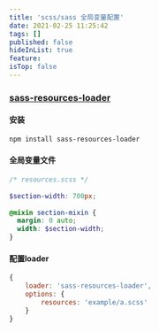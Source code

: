 ```yaml
---
title: 'scss/sass 全局变量配置'
date: 2021-02-25 11:25:42
tags: []
published: false
hideInList: true
feature: 
isTop: false
---
```

### [sass-resources-loader](https://www.npmjs.com/package/sass-resources-loader)

#### 安装

```bash
npm install sass-resources-loader
```

#### 全局变量文件

```scss
/* resources.scss */
 
$section-width: 700px;
 
@mixin section-mixin {
  margin: 0 auto;
  width: $section-width;
}
```

#### 配置loader

```js
{
    loader: 'sass-resources-loader',
    options: {
        resources: 'example/a.scss'
    }
}
```